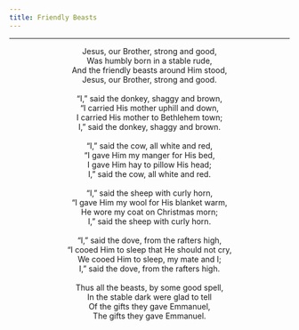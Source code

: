 ```yaml
---
title: Friendly Beasts
---
```


---
<center>
Jesus, our Brother, strong and good,<br/>
Was humbly born in a stable rude,<br/>
And the friendly beasts around Him stood,<br/>
Jesus, our Brother, strong and good.<br/>
<br/>
“I,” said the donkey, shaggy and brown,<br/>
“I carried His mother uphill and down,<br/>
I carried His mother to Bethlehem town;<br/>
I,” said the donkey, shaggy and brown.<br/>
<br/>
“I,” said the cow, all white and red,<br/>
“I gave Him my manger for His bed,<br/>
I gave Him hay to pillow His head;<br/>
I,” said the cow, all white and red.<br/>
<br/>
“I,” said the sheep with curly horn,<br/>
“I gave Him my wool for His blanket warm,<br/>
He wore my coat on Christmas morn;<br/>
I,” said the sheep with curly horn.<br/>
<br/>
“I,” said the dove, from the rafters high,<br/>
“I cooed Him to sleep that He should not cry,<br/>
We cooed Him to sleep, my mate and I;<br/>
I,” said the dove, from the rafters high.<br/>
<br/>
Thus all the beasts, by some good spell,<br/>
In the stable dark were glad to tell<br/>
Of the gifts they gave Emmanuel,<br/>
The gifts they gave Emmanuel.
</center>